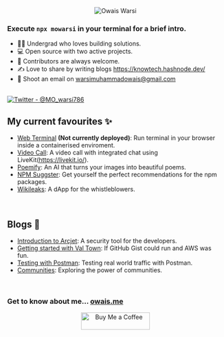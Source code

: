 <div align="center">
  <img src="https://github.com/Muhammad-Owais-Warsi/Muhammad-Owais-Warsi/blob/main/KNOW-TECH%20(2).png" alt="Owais Warsi">
  
</div>
                                                                                                                   

### Execute `npx mowarsi` in your terminal for a brief intro.

<div>
  <ul align="left">
    <li>👨‍🎓 Undergrad who loves building solutions.</li>
    <li>💻 Open source with two active projects.</li>
    <li>🤝 Contributors are always welcome.</li>
    <li>✍️ Love to share by writing blogs <a href="https://knowtech.hashnode.dev/">https://knowtech.hashnode.dev/</a></li>
    <li>📧 Shoot an email on <a href="mailto:warsimuhammadowais@gmail.com">warsimuhammadowais@gmail.com</a></li>
  </ul>
</div>
<br>

<div>
  <a href="https://x.com/MO_warsi786">
    <img src="https://img.shields.io/badge/Twitter-%40MO__warsi786-blue" alt="Twitter - @MO_warsi786">
  </a>
</div>


## My current favourites ✨

- [Web Terminal](https://github.com/Muhammad-Owais-Warsi/Web-Terminal) **(Not currently deployed)**: Run terminal in your browser inside a containerised enviroment.
- [Video Call](https://github.com/Muhammad-Owais-Warsi/video-call): A video call with integrated chat using LiveKit(https://livekit.io/).
- [Poemify](https://github.com/Muhammad-Owais-Warsi/Poemify): An AI that turns your images into beautiful poems.
- [NPM Suggster](https://github.com/Muhammad-Owais-Warsi/NPM-Suggester): Get yourself the perfect recommendations for the npm packages.
- [Wikileaks](https://github.com/Muhammad-Owais-Warsi/WikiLeaks): A dApp for the whistleblowers.

<br>

## Blogs 📖 
 - [Introduction to Arcjet](https://knowtech.hashnode.dev/understanding-arcjet-a-simple-introduction): A security tool for the developers.
 - [Getting started with Val Town](https://knowtech.hashnode.dev/getting-started-with-valtown): If GitHub Gist could run and AWS was fun.
 - [Testing with Postman](https://knowtech.hashnode.dev/using-postman-for-real-world-traffic-testing-a-tutorial): Testing real world traffic with Postman.
 - [Communities](https://knowtech.hashnode.dev/exploring-the-power-of-community): Exploring the power of communities.
 

</table>

<br>

### Get to know about me... [owais.me](https://bento.me/owais-warsi)

<div align="center">
  <a href="https://www.buymeacoffee.com/owais7860">
    <img src="https://cdn.buymeacoffee.com/buttons/v2/default-yellow.png" alt="Buy Me a Coffee" style="height: 40px; width: 160px;">
  </a>
</div>



